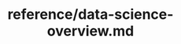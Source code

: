 ---
title: reference/data-science-overview.md
showAuthorInfo: false
redirect_path: https://kotlinlang.org/docs/data-science-overview.html
---